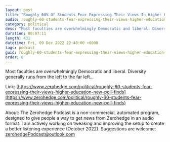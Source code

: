 ```yaml
---
layout: post
title: "Roughly 60% Of Students Fear Expressing Their Views In Higher Education; New Poll Finds"
audio: roughly-60-students-fear-expressing-their-views-higher-education-new-poll-finds-0
category: political
desc: "Most faculties are overwhelmingly Democratic and liberal. Diversity generally runs from the left to the far left..."
duration: 00:07:11
length: 431
datetime: Fri, 09 Dec 2022 22:40:00 +0000
tags: podcast
guid: roughly-60-students-fear-expressing-their-views-higher-education-new-poll-finds-0
order: 0
---
```

Most faculties are overwhelmingly Democratic and liberal. Diversity generally runs from the left to the far left...

Link: [https://www.zerohedge.com/political/roughly-60-students-fear-expressing-their-views-higher-education-new-poll-finds](https://www.zerohedge.com/political/roughly-60-students-fear-expressing-their-views-higher-education-new-poll-finds)

About: The Zerohedge Podcast is a non-commercial, automated program, designed to give people a way to get news from Zerohedge in an audio format.  I am actively working on tweaking and improving the setup to create a better listening experience (October 2022).  Suggestions are welcome: [zerohedgePodcast@outlook.com](mailto:zerohedgePodcast@outlook.com)